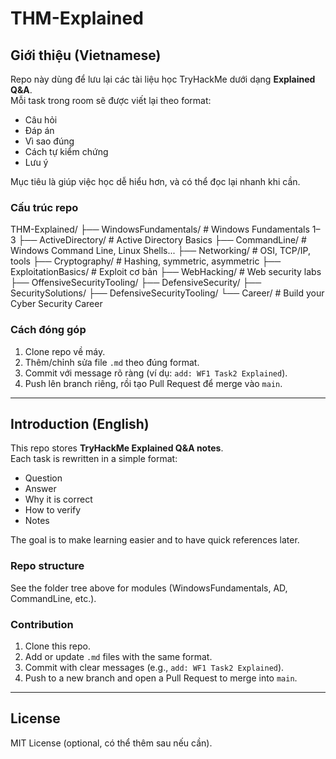 # THM-Explained

## Giới thiệu (Vietnamese)
Repo này dùng để lưu lại các tài liệu học TryHackMe dưới dạng **Explained Q&A**.  
Mỗi task trong room sẽ được viết lại theo format:
- Câu hỏi  
- Đáp án  
- Vì sao đúng  
- Cách tự kiểm chứng  
- Lưu ý  

Mục tiêu là giúp việc học dễ hiểu hơn, và có thể đọc lại nhanh khi cần.

### Cấu trúc repo

THM-Explained/
├── WindowsFundamentals/    # Windows Fundamentals 1–3
├── ActiveDirectory/        # Active Directory Basics
├── CommandLine/            # Windows Command Line, Linux Shells...
├── Networking/             # OSI, TCP/IP, tools
├── Cryptography/           # Hashing, symmetric, asymmetric
├── ExploitationBasics/     # Exploit cơ bản
├── WebHacking/             # Web security labs
├── OffensiveSecurityTooling/
├── DefensiveSecurity/
├── SecuritySolutions/
├── DefensiveSecurityTooling/
└── Career/                 # Build your Cyber Security Career


### Cách đóng góp
1. Clone repo về máy.  
2. Thêm/chỉnh sửa file `.md` theo đúng format.  
3. Commit với message rõ ràng (ví dụ: `add: WF1 Task2 Explained`).  
4. Push lên branch riêng, rồi tạo Pull Request để merge vào `main`.

---

## Introduction (English)
This repo stores **TryHackMe Explained Q&A notes**.  
Each task is rewritten in a simple format:
- Question  
- Answer  
- Why it is correct  
- How to verify  
- Notes  

The goal is to make learning easier and to have quick references later.

### Repo structure
See the folder tree above for modules (WindowsFundamentals, AD, CommandLine, etc.).

### Contribution
1. Clone this repo.  
2. Add or update `.md` files with the same format.  
3. Commit with clear messages (e.g., `add: WF1 Task2 Explained`).  
4. Push to a new branch and open a Pull Request to merge into `main`.

---

## License
MIT License (optional, có thể thêm sau nếu cần).
